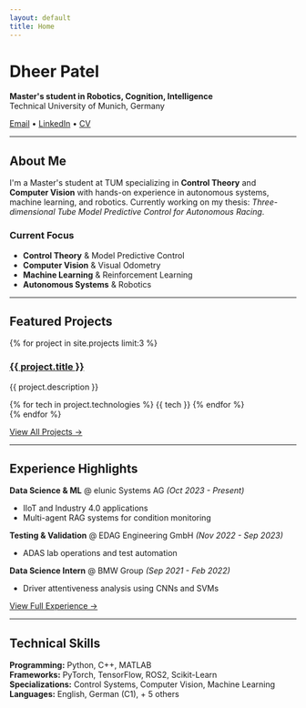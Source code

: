 ```yaml
---
layout: default
title: Home
---
```


# Dheer Patel

**Master's student in Robotics, Cognition, Intelligence**  
Technical University of Munich, Germany

[Email](mailto:dheer.patel@tum.de) • [LinkedIn](https://www.linkedin.com/in/DheerPatel) • [CV](/assets/cv.pdf)

---

## About Me

I'm a Master's student at TUM specializing in **Control Theory** and **Computer Vision** with hands-on experience in autonomous systems, machine learning, and robotics. Currently working on my thesis: *Three-dimensional Tube Model Predictive Control for Autonomous Racing*.

### Current Focus
- **Control Theory** & Model Predictive Control
- **Computer Vision** & Visual Odometry
- **Machine Learning** & Reinforcement Learning
- **Autonomous Systems** & Robotics

---

## Featured Projects

<div class="project-grid">
{% for project in site.projects limit:3 %}
  <div class="project-card">
    <h3><a href="{{ project.url }}">{{ project.title }}</a></h3>
    <p>{{ project.description }}</p>
    <div class="tech-tags">
      {% for tech in project.technologies %}
        <span class="tech-tag">{{ tech }}</span>
      {% endfor %}
    </div>
  </div>
{% endfor %}
</div>

[View All Projects →](/projects)

---

## Experience Highlights

**Data Science & ML** @ elunic Systems AG *(Oct 2023 - Present)*
- IIoT and Industry 4.0 applications
- Multi-agent RAG systems for condition monitoring

**Testing & Validation** @ EDAG Engineering GmbH *(Nov 2022 - Sep 2023)*
- ADAS lab operations and test automation

**Data Science Intern** @ BMW Group *(Sep 2021 - Feb 2022)*
- Driver attentiveness analysis using CNNs and SVMs

[View Full Experience →](/experience)

---

## Technical Skills

**Programming:** Python, C++, MATLAB  
**Frameworks:** PyTorch, TensorFlow, ROS2, Scikit-Learn  
**Specializations:** Control Systems, Computer Vision, Machine Learning  
**Languages:** English, German (C1), + 5 others
